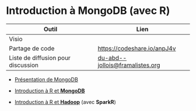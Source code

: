 # Introduction à MongoDB (avec R)

<!-- <a href="https://rendez-vous.renater.fr/du-abd--jollois" target="_blank">https://rendez-vous.renater.fr/du-abd--jollois</a> | -->

<!-- <a href="https://rendez-vous.renater.fr/du-abd%E2%80%93jollois" target="_blank">https://rendez-vous.renater.fr/du-abd%E2%80%93jollois</a> | -->

| Outil | Lien |
|-|-|
| Visio | |
| Partage de code | <a href="https://codeshare.io/anpJ4v" target="_blank">https://codeshare.io/anpJ4v</a> |
| Liste de diffusion pour discussion | <a href="https://framalistes.org/sympa/info/du-abd--jollois" target="_blank">du-abd--jollois@framalistes.org</a> |

- [Présentation de MongoDB](du-abd--slides.html)
- [Introduction à R et **MongoDB**](du-abd--r-mongodb)

- [Introduction à R et **Hadoop**](du-abd--r-hadoop.html) (avec **SparkR**)